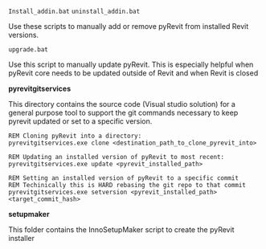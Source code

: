 `Install_addin.bat`
`uninstall_addin.bat`

Use these scripts to manually add or remove pyRevit from installed Revit versions.

`upgrade.bat`

Use this script to manually update pyRevit. This is especially helpful when pyRevit core needs to be updated outside of Revit and when Revit is closed

**pyrevitgitservices**

This directory contains the source code (Visual studio solution) for a general purpose tool to support the git commands necessary to keep pyrevit updated or set to a specific version.

``` batch
REM Cloning pyRevit into a directory:
pyrevitgitservices.exe clone <destination_path_to_clone_pyrevit_into>

REM Updating an installed version of pyRevit to most recent:
pyrevitgitservices.exe update <pyrevit_installed_path>

REM Setting an installed version of pyRevit to a specific commit
REM Techinically this is HARD rebasing the git repo to that commit
pyrevitgitservices.exe setversion <pyrevit_installed_path> <target_commit_hash>
```

**setupmaker**

This folder contains the InnoSetupMaker script to create the pyRevit installer
